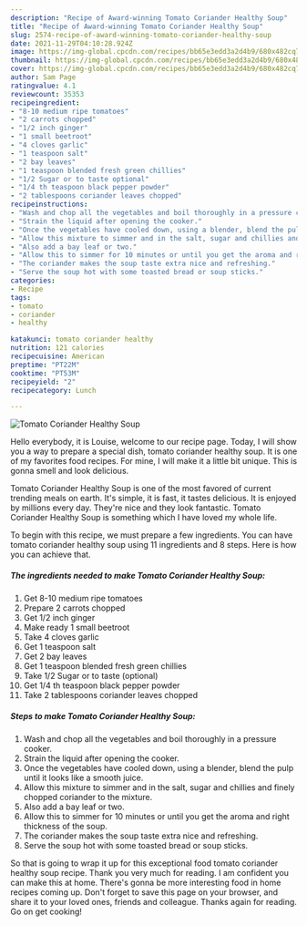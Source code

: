 ```yaml
---
description: "Recipe of Award-winning Tomato Coriander Healthy Soup"
title: "Recipe of Award-winning Tomato Coriander Healthy Soup"
slug: 2574-recipe-of-award-winning-tomato-coriander-healthy-soup
date: 2021-11-29T04:10:28.924Z
image: https://img-global.cpcdn.com/recipes/bb65e3edd3a2d4b9/680x482cq70/tomato-coriander-healthy-soup-recipe-main-photo.jpg
thumbnail: https://img-global.cpcdn.com/recipes/bb65e3edd3a2d4b9/680x482cq70/tomato-coriander-healthy-soup-recipe-main-photo.jpg
cover: https://img-global.cpcdn.com/recipes/bb65e3edd3a2d4b9/680x482cq70/tomato-coriander-healthy-soup-recipe-main-photo.jpg
author: Sam Page
ratingvalue: 4.1
reviewcount: 35353
recipeingredient:
- "8-10 medium ripe tomatoes"
- "2 carrots chopped"
- "1/2 inch ginger"
- "1 small beetroot"
- "4 cloves garlic"
- "1 teaspoon salt"
- "2 bay leaves"
- "1 teaspoon blended fresh green chillies"
- "1/2 Sugar or to taste optional"
- "1/4 th teaspoon black pepper powder"
- "2 tablespoons coriander leaves chopped"
recipeinstructions:
- "Wash and chop all the vegetables and boil thoroughly in a pressure cooker."
- "Strain the liquid after opening the cooker."
- "Once the vegetables have cooled down, using a blender, blend the pulp until it looks like a smooth juice."
- "Allow this mixture to simmer and in the salt, sugar and chillies and finely chopped coriander to the mixture."
- "Also add a bay leaf or two."
- "Allow this to simmer for 10 minutes or until you get the aroma and right thickness of the soup."
- "The coriander makes the soup taste extra nice and refreshing."
- "Serve the soup hot with some toasted bread or soup sticks."
categories:
- Recipe
tags:
- tomato
- coriander
- healthy

katakunci: tomato coriander healthy 
nutrition: 121 calories
recipecuisine: American
preptime: "PT22M"
cooktime: "PT53M"
recipeyield: "2"
recipecategory: Lunch

---
```



![Tomato Coriander Healthy Soup](https://img-global.cpcdn.com/recipes/bb65e3edd3a2d4b9/680x482cq70/tomato-coriander-healthy-soup-recipe-main-photo.jpg)

Hello everybody, it is Louise, welcome to our recipe page. Today, I will show you a way to prepare a special dish, tomato coriander healthy soup. It is one of my favorites food recipes. For mine, I will make it a little bit unique. This is gonna smell and look delicious.

Tomato Coriander Healthy Soup is one of the most favored of current trending meals on earth. It's simple, it is fast, it tastes delicious. It is enjoyed by millions every day. They're nice and they look fantastic. Tomato Coriander Healthy Soup is something which I have loved my whole life.




To begin with this recipe, we must prepare a few ingredients. You can have tomato coriander healthy soup using 11 ingredients and 8 steps. Here is how you can achieve that.

<!--inarticleads1-->

##### The ingredients needed to make Tomato Coriander Healthy Soup:

1. Get 8-10 medium ripe tomatoes
1. Prepare 2 carrots chopped
1. Get 1/2 inch ginger
1. Make ready 1 small beetroot
1. Take 4 cloves garlic
1. Get 1 teaspoon salt
1. Get 2 bay leaves
1. Get 1 teaspoon blended fresh green chillies
1. Take 1/2 Sugar or to taste (optional)
1. Get 1/4 th teaspoon black pepper powder
1. Take 2 tablespoons coriander leaves chopped




<!--inarticleads2-->

##### Steps to make Tomato Coriander Healthy Soup:

1. Wash and chop all the vegetables and boil thoroughly in a pressure cooker.
1. Strain the liquid after opening the cooker.
1. Once the vegetables have cooled down, using a blender, blend the pulp until it looks like a smooth juice.
1. Allow this mixture to simmer and in the salt, sugar and chillies and finely chopped coriander to the mixture.
1. Also add a bay leaf or two.
1. Allow this to simmer for 10 minutes or until you get the aroma and right thickness of the soup.
1. The coriander makes the soup taste extra nice and refreshing.
1. Serve the soup hot with some toasted bread or soup sticks.




So that is going to wrap it up for this exceptional food tomato coriander healthy soup recipe. Thank you very much for reading. I am confident you can make this at home. There's gonna be more interesting food in home recipes coming up. Don't forget to save this page on your browser, and share it to your loved ones, friends and colleague. Thanks again for reading. Go on get cooking!
